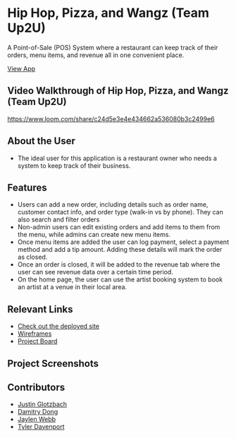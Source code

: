 # Hip Hop, Pizza, and Wangz (Team Up2U)
<!-- update the netlify badge above with your own badge that you can find at netlify under settings/general#status-badges -->

A Point-of-Sale (POS) System where a restaurant can keep track of their orders, menu items, and revenue all in one convenient place.

[View App](https://wangzandthangzup2u.netlify.app/)

## Video Walkthrough of Hip Hop, Pizza, and Wangz (Team Up2U) <!-- A loom link is sufficient -->

https://www.loom.com/share/c24d5e3e4e434662a536080b3c2499e6

## About the User <!-- This is a scaled down user persona -->
- The ideal user for this application is a restaurant owner who needs a system to keep track of their business.

## Features <!-- List your app features using bullets! Do NOT use a paragraph. No one will read that! -->
- Users can add a new order, including details such as order name, customer contact info, and order type (walk-in vs by phone). They can also search and filter orders
- Non-admin users can edit existing orders and add items to them from the menu, while admins can create new menu items.
- Once menu items are added the user can log payment, select a payment method and add a tip amount. Adding these details will mark the order as closed.
- Once an order is closed, it will be added to the revenue tab where the user can see revenue data over a certain time period.
- On the home page, the user can use the artist booking system to book an artist at a venue in their local area.

## Relevant Links <!-- Link to all the things that are required outside of the ones that have their own section -->
- [Check out the deployed site](LINK)
- [Wireframes]((https://www.figma.com/design/4y3EZddALuBR3ouSEM57Np/MVP?node-id=0-1&node-type=canvas&t=T3bySecaMCML3DWh-0))
- [Project Board](https://github.com/orgs/nss-evening-cohort-29/projects/15)

## Project Screenshots <!-- These can be inside of your project. Look at the repos from class and see how the images are included in the readme -->









## Contributors
- [Justin Glotzbach]([https://github.com/your-github-url](https://github.com/justinglotz))
- [Damitry Dong]([https://github.com/DamitryDong])
- [Jaylen Webb]([https://github.com/jaylenxr])
- [Tyler Davenport]([https://github.com/Tyler-Davenport])
